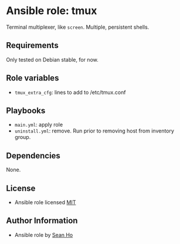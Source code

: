# Ansible role: tmux
Terminal multiplexer, like `screen`.  Multiple, persistent shells.

## Requirements
Only tested on Debian stable, for now.

## Role variables
+ `tmux_extra_cfg`: lines to add to /etc/tmux.conf

## Playbooks
+ `main.yml`: apply role
+ `uninstall.yml`: remove. Run prior to removing host from inventory group.

## Dependencies
None.

## License
+ Ansible role licensed [MIT](LICENSE)

## Author Information
+ Ansible role by [Sean Ho](https://github.com/ho-ansible/)
